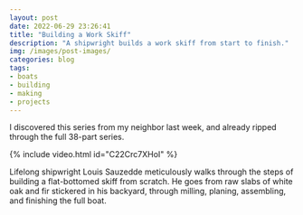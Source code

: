 ```yaml
---
layout: post
date: 2022-06-29 23:26:41
title: "Building a Work Skiff"
description: "A shipwright builds a work skiff from start to finish."
img: /images/post-images/
categories: blog
tags:
- boats
- building
- making
- projects
---
```


I discovered this series from my neighbor last week, and already ripped through the full 38-part series.  

{% include video.html id="C22Crc7XHoI" %}

Lifelong shipwright Louis Sauzedde meticulously walks through the steps of building a flat-bottomed skiff from scratch. He goes from raw slabs of white oak and fir stickered in his backyard, through milling, planing, assembling, and finishing the full boat.  
